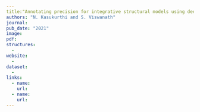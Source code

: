 ```yaml
---
title:"Annotating precision for integrative structural models using deep learning"
authors: "N. Kasukurthi and S. Viswanath"
journal: 
pub_date: "2021"
image: 
pdf: 
structures:
  - 
website:
  - 
dataset:
  - 
links:
  - name: 
    url: 
  - name: 
    url: 
---
```

